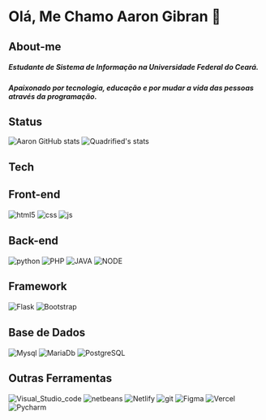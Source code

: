 # Olá, Me Chamo  Aaron Gibran 👋
## About-me
##### Estudante de Sistema de Informação na Universidade Federal do Ceará.
##### Apaixonado por tecnologia, educação e por mudar a vida das pessoas através da programação.
## Status
![Aaron GitHub stats](https://github-readme-stats.vercel.app/api?username=Aaron-GMM&show_icons=true&theme=tokyonight)
<img align="rigth" src="https://github-readme-stats.anuraghazra1.vercel.app/api/top-langs/?username=Aaron-GMM&layout=compact&theme=tokyonight" alt="Quadrified's stats" />
## Tech

## Front-end
<div style="display: inline_block">  
  <img align="center" alt="html5" src="https://img.shields.io/badge/HTML5-E34F26?style=for-the-badge&logo=html5&logoColor=white" />
  <img align="center" alt="css" src="https://img.shields.io/badge/CSS3-1572B6?style=for-the-badge&logo=css3&logoColor=white" />
  <img align="center" alt="js" src="https://img.shields.io/badge/JavaScript-F7DF1E?style=for-the-badge&logo=javascript&logoColor=black" />
  
## Back-end
  <img align="center" alt="python" src="https://img.shields.io/badge/Python-14354C?style=for-the-badge&logo=python&logoColor=white" />
  <img align="center" alt="PHP" src="https://img.shields.io/badge/PHP-777BB4?style=for-the-badge&logo=php&logoColor=white" />
  <img align="center" alt="JAVA" src="https://img.shields.io/badge/Java-ED8B00?style=for-the-badge&logo=java&logoColor=white" />
  <img align="center" alt="NODE" src = "https://img.shields.io/badge/Node.js-43853D?style=for-the-badge&logo=node.js&logoColor=white" />
  
## Framework 
  <img align="center" alt="Flask" src="https://img.shields.io/badge/Flask-000000?style=for-the-badge&logo=flask&logoColor=white" />
  <img align="center" alt="Bootstrap" src="https://img.shields.io/badge/Bootstrap-563D7C?style=for-the-badge&logo=bootstrap&logoColor=white" />
  
## Base de Dados 
  <img align="center" alt="Mysql" src="https://img.shields.io/badge/MySQL-00000F?style=for-the-badge&logo=mysql&logoColor=white" />
  <img align="center" alt="MariaDb"  src="https://img.shields.io/badge/MariaDB-003545?style=for-the-badge&logo=mariadb&logoColor=white" />
  <img align="center" alt="PostgreSQL" src="https://img.shields.io/badge/PostgreSQL-316192?style=for-the-badge&logo=postgresql&logoColor=white" />
  
## Outras Ferramentas 
 <img align="center" alt="Visual_Studio_code" src="https://img.shields.io/badge/Visual_Studio_Code-0078D4?style=for-the-badge&logo=visual%20studio%20code&logoColor=white" />
 <img align="center" alt="netbeans"  src="https://img.shields.io/badge/apache%20netbeans-1B6AC6?style=for-the-badge&logo=apache%20netbeans%20IDE&logoColor=white" />
 <img align="center" alt="Netlify"  src="https://img.shields.io/badge/Netlify-00C7B7?style=for-the-badge&logo=netlify&logoColor=white" />
 <img align="center" alt="git" src="https://img.shields.io/badge/GIT-E44C30?style=for-the-badge&logo=git&logoColor=white" />
 <img align="center" alt="Figma"  src="https://img.shields.io/badge/Figma-F24E1E?style=for-the-badge&logo=figma&logoColor=white" />
 <img align="center" alt="Vercel"  src="https://img.shields.io/badge/Vercel-000000?style=for-the-badge&logo=vercel&logoColor=white" />
 <img align="center" alt="Pycharm" src = "https://img.shields.io/badge/PyCharm-000000.svg?&style=for-the-badge&logo=PyCharm&logoColor=white"/>
</div>
